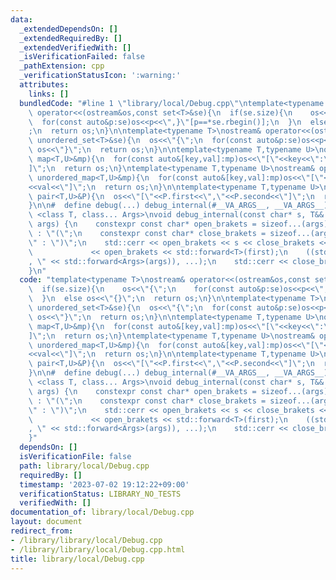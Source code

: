 ```yaml
---
data:
  _extendedDependsOn: []
  _extendedRequiredBy: []
  _extendedVerifiedWith: []
  _isVerificationFailed: false
  _pathExtension: cpp
  _verificationStatusIcon: ':warning:'
  attributes:
    links: []
  bundledCode: "#line 1 \"library/local/Debug.cpp\"\ntemplate<typename T>\nostream&\
    \ operator<<(ostream&os,const set<T>&se){\n  if(se.size){\n    os<<\"{\";\n  \
    \  for(const auto&p:se)os<<p<<\",}\"[p==*se.rbegin()];\n  }\n  else os<<\"{}\"\
    ;\n  return os;\n}\n\ntemplate<typename T>\nostream& operator<<(ostream&os,const\
    \ unordered_set<T>&se){\n  os<<\"{\";\n  for(const auto&p:se)os<<p<<\",\";\n \
    \ os<<\"}\";\n  return os;\n}\n\ntemplate<typename T,typename U>\nostream& operator<<(ostream&os,const\
    \ map<T,U>&mp){\n  for(const auto&[key,val]:mp)os<<\"[\"<<key<<\":\"<<val<<\"\
    ]\";\n  return os;\n}\ntemplate<typename T,typename U>\nostream& operator<<(ostream&os,const\
    \ unordered_map<T,U>&mp){\n  for(const auto&[key,val]:mp)os<<\"[\"<<key<<\":\"\
    <<val<<\"]\";\n  return os;\n}\n\ntemplate<typename T,typename U>\nostream& operator<<(ostream&os,const\
    \ pair<T,U>&P){\n  os<<\"[\"<<P.first<<\",\"<<P.second<<\"]\";\n  return os;\n\
    }\n\n#  define debug(...) debug_internal(#__VA_ARGS__, __VA_ARGS__)\n\ntemplate\
    \ <class T, class... Args>\nvoid debug_internal(const char* s, T&& first, Args&&...\
    \ args) {\n    constexpr const char* open_brakets = sizeof...(args) == 0 ? \"\"\
    \ : \"(\";\n    constexpr const char* close_brakets = sizeof...(args) == 0 ? \"\
    \" : \")\";\n    std::cerr << open_brakets << s << close_brakets << \": \"\n \
    \             << open_brakets << std::forward<T>(first);\n    ((std::cerr << \"\
    , \" << std::forward<Args>(args)), ...);\n    std::cerr << close_brakets << endl;\n\
    }\n"
  code: "template<typename T>\nostream& operator<<(ostream&os,const set<T>&se){\n\
    \  if(se.size){\n    os<<\"{\";\n    for(const auto&p:se)os<<p<<\",}\"[p==*se.rbegin()];\n\
    \  }\n  else os<<\"{}\";\n  return os;\n}\n\ntemplate<typename T>\nostream& operator<<(ostream&os,const\
    \ unordered_set<T>&se){\n  os<<\"{\";\n  for(const auto&p:se)os<<p<<\",\";\n \
    \ os<<\"}\";\n  return os;\n}\n\ntemplate<typename T,typename U>\nostream& operator<<(ostream&os,const\
    \ map<T,U>&mp){\n  for(const auto&[key,val]:mp)os<<\"[\"<<key<<\":\"<<val<<\"\
    ]\";\n  return os;\n}\ntemplate<typename T,typename U>\nostream& operator<<(ostream&os,const\
    \ unordered_map<T,U>&mp){\n  for(const auto&[key,val]:mp)os<<\"[\"<<key<<\":\"\
    <<val<<\"]\";\n  return os;\n}\n\ntemplate<typename T,typename U>\nostream& operator<<(ostream&os,const\
    \ pair<T,U>&P){\n  os<<\"[\"<<P.first<<\",\"<<P.second<<\"]\";\n  return os;\n\
    }\n\n#  define debug(...) debug_internal(#__VA_ARGS__, __VA_ARGS__)\n\ntemplate\
    \ <class T, class... Args>\nvoid debug_internal(const char* s, T&& first, Args&&...\
    \ args) {\n    constexpr const char* open_brakets = sizeof...(args) == 0 ? \"\"\
    \ : \"(\";\n    constexpr const char* close_brakets = sizeof...(args) == 0 ? \"\
    \" : \")\";\n    std::cerr << open_brakets << s << close_brakets << \": \"\n \
    \             << open_brakets << std::forward<T>(first);\n    ((std::cerr << \"\
    , \" << std::forward<Args>(args)), ...);\n    std::cerr << close_brakets << endl;\n\
    }"
  dependsOn: []
  isVerificationFile: false
  path: library/local/Debug.cpp
  requiredBy: []
  timestamp: '2023-07-02 19:12:22+09:00'
  verificationStatus: LIBRARY_NO_TESTS
  verifiedWith: []
documentation_of: library/local/Debug.cpp
layout: document
redirect_from:
- /library/library/local/Debug.cpp
- /library/library/local/Debug.cpp.html
title: library/local/Debug.cpp
---
```

